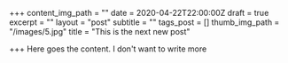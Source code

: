 +++
content_img_path = ""
date = 2020-04-22T22:00:00Z
draft = true
excerpt = ""
layout = "post"
subtitle = ""
tags_post = []
thumb_img_path = "/images/5.jpg"
title = "This is the next new post"

+++
Here goes the content. I don't want to write more